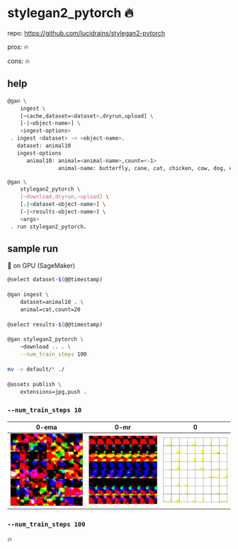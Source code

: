 # stylegan2_pytorch 🔥

repo: https://github.com/lucidrains/stylegan2-pytorch

pros: 🔥

cons: 🔥

## help

```bash
@gan \
	ingest \
	[~cache,dataset=<dataset>,dryrun,upload] \
	[-|<object-name>] \
	<ingest-options>
 . ingest <dataset> -> <object-name>.
   dataset: animal10
   ingest-options
      animal10: animal=<animal-name>,count=<-1>
                animal-name: butterfly, cane, cat, chicken, cow, dog, elefante, elephant, farfalla, gallina, gatto, horse, mucca, ragno, scoiattolo, sheep, squirrel
```
```bash
@gan \
	stylegan2_pytorch \
	[~download,dryrun,~upload] \
	[.|<dataset-object-name>] \
	[-|<results-object-name>] \
	<args>
 . run stylegan2_pytorch.
```

## sample run

🔋 on GPU (SageMaker)

```bash
@select dataset-$(@@timestamp)

@gan ingest \
    dataset=animal10 . \
    animal=cat,count=20

@select results-$(@@timestamp)

@gan stylegan2_pytorch \
    ~download .. . \
    --num_train_steps 100

mv -v default/* ./

@assets publish \
    extensions=jpg,push .
```

### `--num_train_steps 10`


| 0-ema | 0-mr | 0 |
|-|-|-|
| ![image](https://github.com/kamangir/assets/blob/main/results-2025-03-12-15nxc4/0-ema.jpg?raw=true) | ![image](https://github.com/kamangir/assets/blob/main/results-2025-03-12-15nxc4/0-mr.jpg?raw=true) | ![image](https://github.com/kamangir/assets/blob/main/results-2025-03-12-15nxc4/0.jpg?raw=true) |

### `--num_train_steps 100`

🔥

